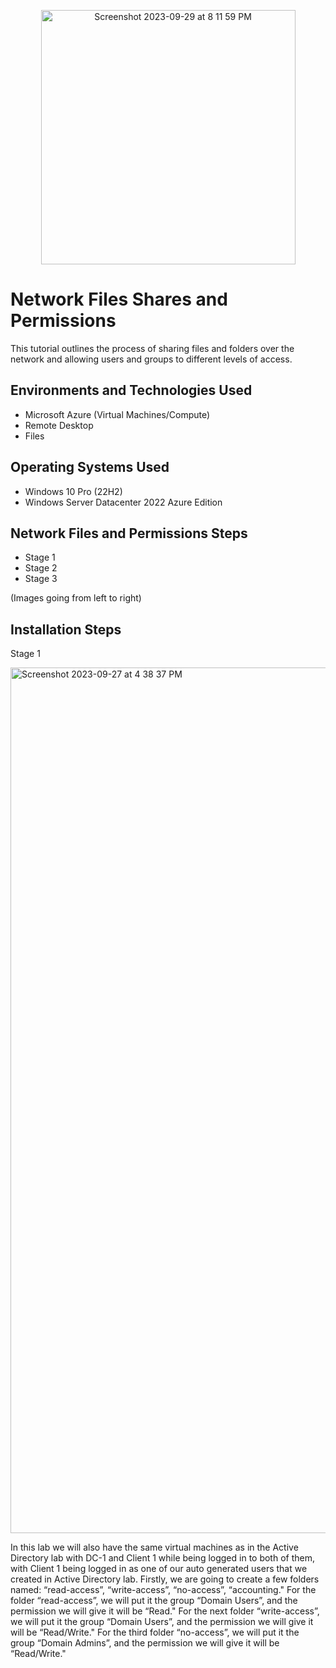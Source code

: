 <p align="center">
<img width="407" alt="Screenshot 2023-09-29 at 8 11 59 PM" src="https://github.com/lucasfregoso/network-file-share/assets/144977615/8cb6f1a2-4c08-4767-a7f4-ed2823c44f80">
</p>

<h1>Network Files Shares and Permissions</h1>
This tutorial outlines the process of sharing files and folders over the network and allowing users and groups to different levels of access.<br />

<h2>Environments and Technologies Used</h2>

- Microsoft Azure (Virtual Machines/Compute)
- Remote Desktop
- Files

<h2>Operating Systems Used </h2>

- Windows 10 Pro</b> (22H2)
- Windows Server Datacenter 2022 Azure Edition

<h2>Network Files and Permissions Steps</h2>

- Stage 1
- Stage 2
- Stage 3

(Images going from left to right)
<h2>Installation Steps</h2>

Stage 1
<p>
<img width="1385" alt="Screenshot 2023-09-27 at 4 38 37 PM" src="https://github.com/lucasfregoso/ticket-lifecycle/assets/144977615/66d3b0ad-6a7b-4ac5-8b49-fe500cc79816">
</p>
<p>
In this lab we will also have the same virtual machines as in the Active Directory lab with DC-1 and Client 1 while being logged in to both of them, with Client 1 being logged in as one of our auto generated users that we created in Active Directory lab. Firstly, we are going to create a few folders named:  “read-access”, “write-access”, “no-access”, “accounting." For the folder “read-access”, we will put it the group “Domain Users”, and the permission we will give it will be “Read." For the next folder “write-access”, we will put it the group “Domain Users”, and the permission we will give it will be “Read/Write." For the third folder “no-access”, we will put it the group “Domain Admins”, and the permission we will give it will be “Read/Write."
</p>
<br />
